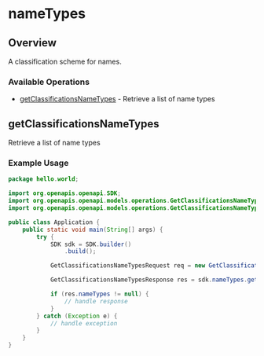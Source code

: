 # nameTypes

## Overview

A classification scheme for names.


### Available Operations

* [getClassificationsNameTypes](#getclassificationsnametypes) - Retrieve a list of name types

## getClassificationsNameTypes

Retrieve a list of name types

### Example Usage

```java
package hello.world;

import org.openapis.openapi.SDK;
import org.openapis.openapi.models.operations.GetClassificationsNameTypesRequest;
import org.openapis.openapi.models.operations.GetClassificationsNameTypesResponse;

public class Application {
    public static void main(String[] args) {
        try {
            SDK sdk = SDK.builder()
                .build();

            GetClassificationsNameTypesRequest req = new GetClassificationsNameTypesRequest("quibusdam");            

            GetClassificationsNameTypesResponse res = sdk.nameTypes.getClassificationsNameTypes(req);

            if (res.nameTypes != null) {
                // handle response
            }
        } catch (Exception e) {
            // handle exception
        }
    }
}
```
